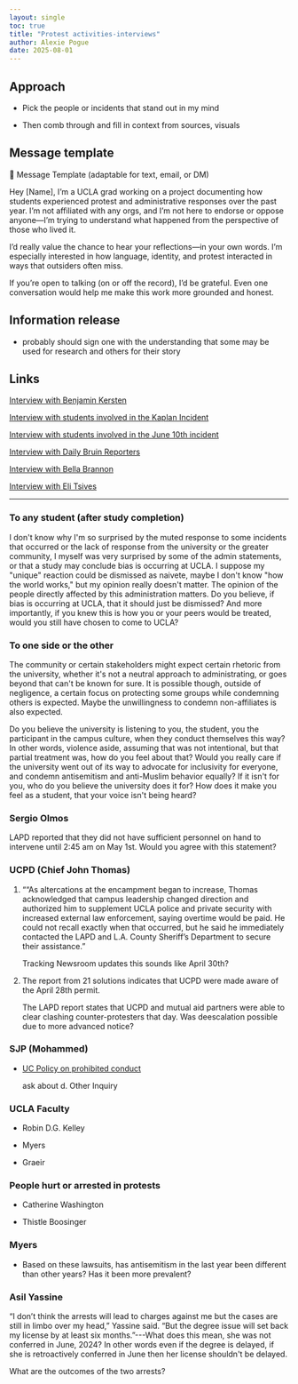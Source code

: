 ```yaml
---
layout: single
toc: true
title: "Protest activities-interviews"
author: Alexie Pogue
date: 2025-08-01
---
```


## Approach

- Pick the people or incidents that stand out in my mind

- Then comb through and fill in context from sources, visuals

## Message template

🔹 Message Template (adaptable for text, email, or DM)

Hey [Name],
I’m a UCLA grad working on a project documenting how students experienced protest and administrative responses over the past year. I’m not affiliated with any orgs, and I’m not here to endorse or oppose anyone—I’m trying to understand what happened from the perspective of those who lived it.

I’d really value the chance to hear your reflections—in your own words. I’m especially interested in how language, identity, and protest interacted in ways that outsiders often miss.

If you’re open to talking (on or off the record), I’d be grateful. Even one conversation would help me make this work more grounded and honest.

## Information release 
 
- probably should sign one with the understanding that some may be used for research and others for their story 

## Links

[Interview with Benjamin Kersten](/interviews/benjamin_kersten)

[Interview with students involved in the Kaplan Incident](/interviews/kaplan_incident)

[Interview with students involved in the June 10th incident](/interviews/june10_incident)

[Interview with Daily Bruin Reporters](/interviews/daily_bruin)

[Interview with Bella Brannon](/interviews/bella_brannon)

[Interview with Eli Tsives](/interviews/eli_tsives)


---------------------------------------------------------------------------------------------------------------------------

### To any student (after study completion)
I don't know why I'm so surprised by the muted response to some incidents that occurred or the lack of response from the university or the greater community, I myself was very surprised by some of the admin statements, or that a study may conclude bias is occurring at UCLA. I suppose my "unique" reaction could be dismissed as naivete, maybe I don't know "how the world works," but my opinion really doesn't matter. The opinion of the people directly affected by this administration matters. Do you believe, if bias is occurring at UCLA, that it should just be dismissed? And more importantly, if you knew this is how you or your peers would be treated, would you still have chosen to come to UCLA?


### To one side or the other

The community or certain stakeholders might expect certain rhetoric from the university, whether it's not a neutral approach to administrating, or goes beyond that can't be known for sure. It is possible though, outside of negligence, a certain focus on protecting some groups while condemning others is expected. Maybe the unwillingness to condemn non-affiliates is also expected. 

Do you believe the university is listening to you, the student, you the participant in the campus culture, when they conduct themselves this way? In other words, violence aside, assuming that was not intentional, but that partial treatment was, how do you feel about that? Would you really care if the university went out of its way to advocate for inclusivity for everyone, and condemn antisemitism and anti-Muslim behavior equally? If it isn't for you, who do you believe the university does it for? How does it make you feel as a student, that your voice isn't being heard?


### Sergio Olmos

LAPD reported that they did not have sufficient personnel on hand to intervene until 2:45 am on May 1st. Would you agree with this statement? 


### UCPD (Chief John Thomas)

1. ““As altercations at the encampment began to increase, Thomas acknowledged that campus leadership changed direction and authorized him to supplement UCLA police and private security with increased external law enforcement, saying overtime would be paid. He could not recall exactly when that occurred, but he said he immediately contacted the LAPD and L.A. County Sheriff’s Department to secure their assistance.”

    Tracking Newsroom updates this sounds like April 30th?

2. The report from 21 solutions indicates that UCPD were made aware of the April 28th permit. 

    The LAPD report states that UCPD and mutual aid partners were able to clear clashing counter-protesters that day. Was deescalation possible due to more advanced notice? 


### SJP (Mohammed) 

- [UC Policy on prohibited conduct](https://policy.ucop.edu/doc/1001004/Anti-Discrimination)

    ask about d. Other Inquiry 

### UCLA Faculty 

- Robin D.G. Kelley

- Myers 

- Graeir 


### People hurt or arrested in protests

- Catherine Washington 

- Thistle Boosinger


### Myers

- Based on these lawsuits, has antisemitism in the last year been different than other years? Has it been more prevalent? 


### Asil Yassine

“I don’t think the arrests will lead to charges against me but the cases are still in limbo over my head,” Yassine said. “But the degree issue will set back my license by at least six months.”---What does this mean, she was not conferred in June, 2024? In other words even if the degree is delayed, if she is retroactively conferred in June then her license shouldn't be delayed. 

What are the outcomes of the two arrests? 

